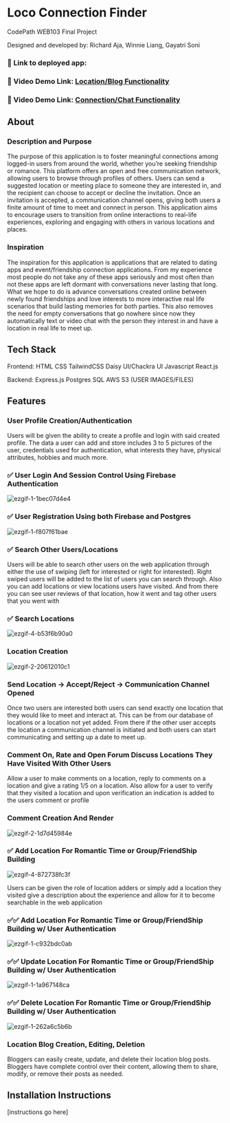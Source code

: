 # Loco Connection Finder

CodePath WEB103 Final Project

Designed and developed by: Richard Aja, Winnie Liang, Gayatri Soni

### 🔗 Link to deployed app:

### 🔗 Video Demo Link: [Location/Blog Functionality](https://drive.google.com/file/d/1xIvp3Da7mfimuLF_DKecCeVH_zypyMst/view?usp=sharing)
### 🔗 Video Demo Link: [Connection/Chat Functionality](https://drive.google.com/file/d/12haAWwbAZa-0MrthXdr6cuHM2_dggBcX/view?usp=sharing)



## About

### Description and Purpose

The purpose of this application is to foster meaningful connections among logged-in users from around the world, whether you’re seeking friendship or romance. This platform offers an open and free communication network, allowing users to browse through profiles of others. Users can send a suggested location or meeting place to someone they are interested in, and the recipient can choose to accept or decline the invitation. Once an invitation is accepted, a communication channel opens, giving both users a finite amount of time to meet and connect in person. This application aims to encourage users to transition from online interactions to real-life experiences, exploring and engaging with others in various locations and places.

### Inspiration

The inspiration for this application is applications that are related to dating apps and event/friendship connection applications. From my experience most people do not take any of these apps seriously and most often than not these apps are left dormant with conversations never lasting that long. What we hope to do is advance conversations created online between newly found friendships and love interests to more interactive real life scenarios that build lasting memories for both parties. This also removes the need for empty conversations that go nowhere since now they automatically text or video chat with the person they interest in and have a location in real life to meet up.

## Tech Stack

Frontend:
HTML
CSS
TailwindCSS
Daisy UI/Chackra UI
Javascript
React.js

Backend:
Express.js
Postgres SQL
AWS S3 (USER IMAGES/FILES)

## Features

### User Profile Creation/Authentication

Users will be given the ability to create a profile and login with said created profile. The data a user can add and store includes 3 to 5 pictures of the user, credentials used for authentication, what interests they have, physical attributes, hobbies and much more.

### ✅ User Login And Session Control Using Firebase Authentication
![ezgif-1-1bec07d4e4](https://github.com/user-attachments/assets/4e4da755-0c32-41e2-9903-d10ecb49845f)

### ✅ User Registration Using both Firebase and Postgres
![ezgif-1-f807f61bae](https://github.com/user-attachments/assets/036fffbc-51cf-403b-960e-0589b4ff892c)

### ✅ Search Other Users/Locations

Users will be able to search other users on the web application through either the use of swiping (left for interested or right for interested). Right swiped users will be added to the list of users you can search through. Also you can add locations or view locations users have visited. And from there you can see user reviews of that location, how it went and tag other users that you went with

### ✅ Search Locations
![ezgif-4-b53f6b90a0](https://github.com/user-attachments/assets/bb3807a7-b123-48f2-affb-ff8a01135192)

### Location Creation 
![ezgif-2-20612010c1](https://github.com/user-attachments/assets/6d8d1a05-83fc-4ac2-bef9-c316baac1174)


### Send Location -> Accept/Reject -> Communication Channel Opened

Once two users are interested both users can send exactly one location that they would like to meet and interact at. This can be from our database of locations or a location not yet added. From there if the other user accepts the location a communication channel is initiated and both users can start communicating and setting up a date to meet up.


### Comment On, Rate and Open Forum Discuss Locations They Have Visited With Other Users

Allow a user to make comments on a location, reply to comments on a location and give a rating 1/5 on a location. Also allow for a user to verify that they visited a location and upon verification an indication is added to the users comment or profile

### Comment Creation And Render
![ezgif-2-1d7d45984e](https://github.com/user-attachments/assets/88d691da-7838-403f-8665-131dd6cb28fc)


### ✅ Add Location For Romantic Time or Group/FriendShip Building
![ezgif-4-872738fc3f](https://github.com/user-attachments/assets/53047f16-e858-4992-ac30-6f4c87a0291c)

Users can be given the role of location adders or simply add a location they visited give a description about the experience and allow for it to become searchable in the web application

### ✅✅ Add Location For Romantic Time or Group/FriendShip Building w/ User Authentication
![ezgif-1-c932bdc0ab](https://github.com/user-attachments/assets/1d95a371-d51d-4326-8541-6bdade45606a)

### ✅✅ Update Location For Romantic Time or Group/FriendShip Building w/ User Authentication
![ezgif-1-1a967148ca](https://github.com/user-attachments/assets/bd819834-a9b9-4021-903a-e17774506d25)

### ✅✅ Delete Location For Romantic Time or Group/FriendShip Building w/ User Authentication
![ezgif-1-262a6c5b6b](https://github.com/user-attachments/assets/a8a61544-0181-4062-a687-e8cbc0832fc9)


### Location Blog Creation, Editing, Deletion
Bloggers can easily create, update, and delete their location blog posts. Bloggers have complete control over their content, allowing them to share, modify, or remove their posts as needed.

## Installation Instructions

[instructions go here]
